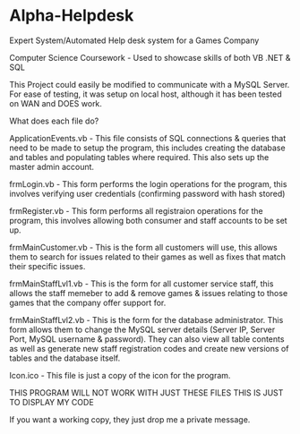 # Alpha-Helpdesk
Expert System/Automated Help desk system for a Games Company

Computer Science Coursework - Used to showcase skills of both VB .NET & SQL

This Project could easily be modified to communicate with a MySQL Server. For ease of testing, it was setup on local host, although it has been tested on WAN and DOES work.

What does each file do?

ApplicationEvents.vb - This file consists of SQL connections & queries that need to be made to setup the program, this includes creating the database and tables and populating tables where required. This also sets up the master admin account.

frmLogin.vb - This form performs the login operations for the program, this involves verifying user credentials (confirming password with hash stored)

frmRegister.vb - This form performs all registraion operations for the program, this involves allowing both consumer and staff accounts to be set up.

frmMainCustomer.vb - This is the form all customers will use, this allows them to search for issues related to their games as well as fixes that match their specific issues.

frmMainStaffLvl1.vb - This is the form for all customer service staff, this allows the staff memeber to add & remove games & issues relating to those games that the company offer support for.

frmMainStaffLvl2.vb - This is the form for the database administrator. This form allows them to change the MySQL server details (Server IP, Server Port, MySQL username & password). They can also view all table contents as well as generate new staff registration codes and create new versions of tables and the database itself.

Icon.ico - This file is just a copy of the icon for the program.


THIS PROGRAM WILL NOT WORK WITH JUST THESE FILES THIS IS JUST TO DISPLAY MY CODE

If you want a working copy, they just drop me a private message.
